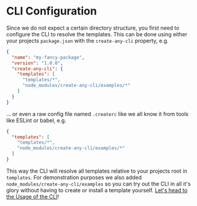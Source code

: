 # CLI Configuration

Since we do not expect a certain directory structure, you first need to configure the CLI to resolve the templates. This can be done using either your projects `package.json` with the `create-any-cli` property, e.g.

```json
{
  "name": "my-fancy-package",
  "version": "1.0.0",
  "create-any-cli": {
    "templates": [
      "templates/*",
      "node_modules/create-any-cli/examples/*"
    ]
  }
}
```

... or even a raw config file named `.createrc` like we all know it from tools like ESLint or babel, e.g.

```json
{
  "templates": [
    "templates/*",
    "node_modules/create-any-cli/examples/*"
  ]
}
```

This way the CLI will resolve all templates relative to your projects root in `templates`. For demonstration purposes we also added `node_modules/create-any-cli/examples` so you can try out the CLI in all it's glory without having to create or install a template yourself. [Let's head to the Usage of the CLI](/docs/cli/Usage.md)!
